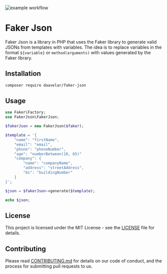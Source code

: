 ![example workflow](https://github.com/<OWNER>/<REPO>/actions/workflows/<WORKFLOW_FILE>/badge.svg)

# Faker Json

Faker Json is a library in PHP that uses the Faker library to generate valid JSONs from templates with variables.
The idea is to replace variables in the format `${variable}` or `method(arguments)` with values generated by the Faker library.

## Installation

```bash
composer require daavelar/faker-json
```

## Usage

```php
use Faker\Factory;
use FakerJson\FakerJson;

$fakerJson = new FakerJson($faker);

$template = '{
    "name": "firstName",
    "email": "email",
    "phone": "phoneNumber",
    "age": "numberBetween(18, 65)"
    "company": {
        "name": "companyName",
        "address": "streetAddress",
        "bs": "buildingNumber"
    }
}';

$json = $fakerJson->generate($template);

echo $json;
```

## License

This project is licensed under the MIT License - see the [LICENSE](LICENSE) file for details.

## Contributing

Please read [CONTRIBUTING.md](CONTRIBUTING.md) for details on our code of conduct, and the process for submitting pull requests to us.
